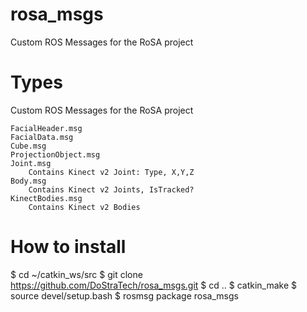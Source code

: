 # rosa_msgs
Custom ROS Messages for the RoSA project

# Types
Custom ROS Messages for the RoSA project

    FacialHeader.msg
    FacialData.msg
	Cube.msg
	ProjectionObject.msg
    Joint.msg   
        Contains Kinect v2 Joint: Type, X,Y,Z
    Body.msg
        Contains Kinect v2 Joints, IsTracked?
    KinectBodies.msg
        Contains Kinect v2 Bodies

# How to install
$ cd ~/catkin_ws/src
$ git clone https://github.com/DoStraTech/rosa_msgs.git
$ cd ..
$ catkin_make
$ source devel/setup.bash
$ rosmsg package rosa_msgs
